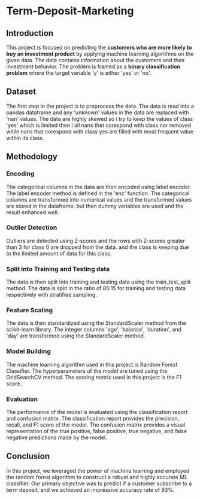 # Term-Deposit-Marketing  
## Introduction  
This project is focused on predicting the **customers who are more likely to buy an investment product** by applying machine learning algorithms on the given data. The data contains information about the customers and their investment behavior. The problem is framed as a **binary classification problem** where the target variable 'y' is either 'yes' or 'no'.  
## Dataset  
The first step in the project is to preprocess the data. The data is read into a pandas dataframe and any 'unknown' values in the data are replaced with 'nan' values. The data are highly skewed so i try to keep the values of class 'yes' which is limited  then i all nans thet corespond with class nor removed while nans that corespond with class yes are filled with most frequent value within its class.  

## Methodology  

### Encoding
The categorical columns in the data are then encoded using label encoder. The label encoder method is defined in the 'enc' function. The categorical columns are transformed into numerical values and the transformed values are stored in the dataframe. but then dummy variables are used and the result enhanced well.  
### Outlier Detection
Outliers are detected using Z-scores and the rows with Z-scores greater than 3 for class 0 are dropped from the data. and the class is keeping due to the limited amount of data for this class.  
### Split into Training and Testing data  
The data is then split into training and testing data using the train_test_split method. The data is split in the ratio of 85:15 for training and testing data respectively with stratified sampling.

### Feature Scaling  
The data is then standardized using the StandardScaler method from the scikit-learn library. The integer columns 'age', 'balance', 'duration', and 'day' are transformed using the StandardScaler method.

### Model Building
The machine learning algorithm used in this project is Random Forest Classifier. The hyperparameters of the model are tuned using the GridSearchCV method. The scoring metric used in this project is the F1 score.

### Evaluation
The performance of the model is evaluated using the classification report and confusion matrix. The classification report provides the precision, recall, and F1 score of the model. The confusion matrix provides a visual representation of the true positive, false positive, true negative, and false negative predictions made by the model.  

## Conclusion  
In this project, we leveraged the power of machine learning and employed the random forest algorithm to construct a robust and highly accurate ML classifier. Our primary objective was to predict if a customer subscribe to a term deposit, and we achieved an impressive accuracy rate of 93%.

